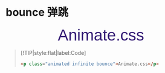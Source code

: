

<link rel="stylesheet" href="https://fonts.googleapis.com/css?family=MuseoModerno:light,bold"><link rel="stylesheet" href="https://cdn.jsdelivr.net/npm/animate.css@3.5.2/animate.min.css">

<style>
    .animated {
        font-size: 3em;
        text-align: center;
        margin: 10px 0;
        font-family: MuseoModerno, Helvetica, sans-serif;
        color: #341C75;
        font-weight: 400
    }
</style>

# bounce 弹跳

<p class="animated infinite bounce">Animate.css</p>

> [!TIP|style:flat|label:Code]
>
> ```html
> <p class="animated infinite bounce">Animate.css</p>
> ```
